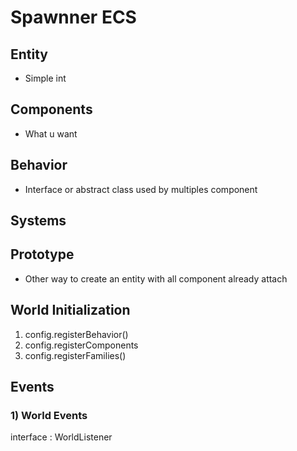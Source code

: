 # Spawnner ECS

## Entity
- Simple int

## Components
- What u want

## Behavior
- Interface or abstract class used by multiples component

## Systems

## Prototype
- Other way to create an entity with all component already attach



## World Initialization
1)  config.registerBehavior()
2)  config.registerComponents
3)  config.registerFamilies()


## Events

### 1) World Events
interface : WorldListener
